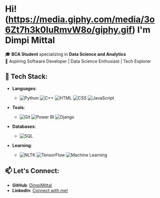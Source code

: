 # Hi!(https://media.giphy.com/media/3o6Zt7h3k0IuRmvW8o/giphy.gif) I'm Dimpi Mittal

🎓 **BCA Student** specializing in **Data Science and Analytics**  
🌟 Aspiring Software Developer | Data Science Enthusiast | Tech Explorer 


## 💼 Tech Stack:

- **Languages**: 
  - ![Python](https://img.shields.io/badge/Python-3776AB?logo=python&logoColor=white)    ![C++](https://img.shields.io/badge/C%2B%2B-00599C?logo=c%2B%2B&logoColor=white)    ![HTML](https://img.shields.io/badge/HTML-E34F26?logo=html5&logoColor=white)    ![CSS](https://img.shields.io/badge/CSS-1572B6?logo=css3&logoColor=white)   ![JavaScript](https://img.shields.io/badge/JavaScript-F7DF1E?logo=javascript&logoColor=black)

- **Tools**: 
  - ![Git](https://img.shields.io/badge/Git-F05032?logo=git&logoColor=white)  ![Power BI](https://img.shields.io/badge/Power%20BI-F2C94C?logo=power-bi&logoColor=black)  ![Django](https://img.shields.io/badge/Django-092E20?logo=django&logoColor=white)

- **Databases**: 
  - ![SQL](https://img.shields.io/badge/SQL-003B57?logo=sqlite&logoColor=white)

- **Learning**: 
  - ![NLTK](https://img.shields.io/badge/NLTK-5C5C5C?logo=python&logoColor=white)  ![TensorFlow](https://img.shields.io/badge/TensorFlow-FF6F20?logo=tensorflow&logoColor=white)  ![Machine Learning](https://img.shields.io/badge/Machine%20Learning-FFCC00?logo=google&logoColor=black)



## 📫 Let's Connect:
- **GitHub**: [DimpiMittal](https://github.com/DimpiMittal)
- **LinkedIn**: [Connect with me!](https://www.linkedin.com/in/dimpi-mittal-323b032b4)
